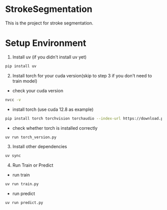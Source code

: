 # StrokeSegmentation

This is the project for stroke segmentation.

# Setup Environment

1. Install uv (if you didn't install uv yet)

```bash
pip install uv
```

2. Install torch for your cuda version(skip to step 3 if you don't need to train model)

- check your cuda version
```bash
nvcc -v
```
- install torch (use cuda 12.8 as example)
```bash
pip install torch torchvision torchaudio --index-url https://download.pytorch.org/whl/cu128
```

- check whether torch is installed correctly
```bash
uv run torch_version.py
```

3. Install other dependencies

```bash
uv sync
```

4. Run Train or Predict

- run train
```bash
uv run train.py
```

- run predict
```bash
uv run predict.py
```
